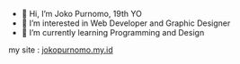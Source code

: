 - 👋 Hi, I’m Joko Purnomo, 19th YO
- 👀 I’m interested in Web Developer and Graphic Designer
- 🌱 I’m currently learning Programming and Design


my site : <a href="jokopurnomo.my.id">jokopurnomo.my.id</a>
<!---
jokopurnomo07/jokopurnomo07 is a ✨ special ✨ repository because its `README.md` (this file) appears on your GitHub profile.
You can click the Preview link to take a look at your changes.
--->
